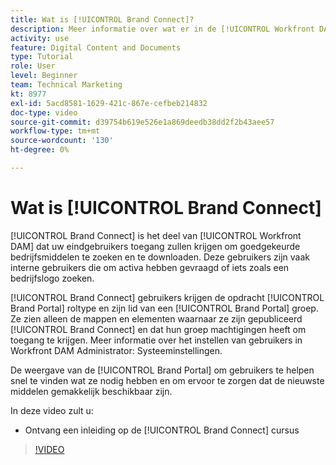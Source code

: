 ```yaml
---
title: Wat is [!UICONTROL Brand Connect]?
description: Meer informatie over wat er in de [!UICONTROL Workfront DAM] Beheerder, deel 3 Aanpassingscursus voor merk Connect.
activity: use
feature: Digital Content and Documents
type: Tutorial
role: User
level: Beginner
team: Technical Marketing
kt: 8977
exl-id: 5acd8581-1629-421c-867e-cefbeb214832
doc-type: video
source-git-commit: d39754b619e526e1a869deedb38dd2f2b43aee57
workflow-type: tm+mt
source-wordcount: '130'
ht-degree: 0%

---
```


# Wat is [!UICONTROL Brand Connect]

[!UICONTROL Brand Connect] is het deel van [!UICONTROL Workfront DAM] dat uw eindgebruikers toegang zullen krijgen om goedgekeurde bedrijfsmiddelen te zoeken en te downloaden. Deze gebruikers zijn vaak interne gebruikers die om activa hebben gevraagd of iets zoals een bedrijfslogo zoeken.

[!UICONTROL Brand Connect] gebruikers krijgen de opdracht [!UICONTROL Brand Portal] roltype en zijn lid van een [!UICONTROL Brand Portal] groep. Ze zien alleen de mappen en elementen waarnaar ze zijn gepubliceerd [!UICONTROL Brand Connect] en dat hun groep machtigingen heeft om toegang te krijgen. Meer informatie over het instellen van gebruikers in Workfront DAM Administrator: Systeeminstellingen.

<!-- Need the cross-reference link to other LP, mentioned above -->

De weergave van de [!UICONTROL Brand Portal] om gebruikers te helpen snel te vinden wat ze nodig hebben en om ervoor te zorgen dat de nieuwste middelen gemakkelijk beschikbaar zijn.

In deze video zult u:

* Ontvang een inleiding op de [!UICONTROL Brand Connect] cursus

>[!VIDEO](https://video.tv.adobe.com/v/335240/?quality=12)

<!-- Learn more graphic and link to article, below
* Workfront DAM within Workfront
 -->
